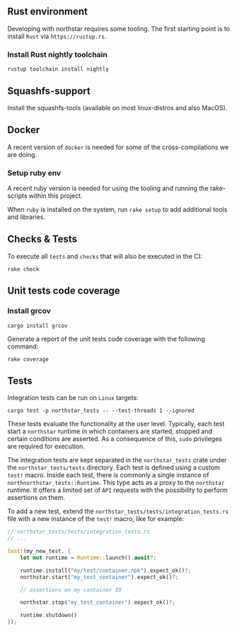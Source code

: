 ## Rust environment

Developing with northstar requires some tooling. The first starting point is to install `Rust` via `https://rustup.rs`.

### Install Rust nightly toolchain

```shell
rustup toolchain install nightly
```

## Squashfs-support

Install the squashfs-tools (available on most linux-distros and also MacOS).

## Docker

A recent version of `docker` is needed for some of the cross-compilations we are doing.

### Setup ruby env

A recent ruby version is needed for using the tooling and running the rake-scripts within this
project.

When `ruby` is installed on the system, run `rake setup` to add additional tools and libraries.

## Checks & Tests

To execute all `tests` and `checks` that will also be executed in the CI:

```shell
rake check
```

## Unit tests code coverage

### Install grcov

```shell
cargo install grcov
```

Generate a report of the unit tests code coverage with the following command:

```shell
rake coverage
```

## Tests

Integration tests can be run on `Linux` targets:

```shell
cargo test -p northstar_tests -- --test-threads 1 --ignored
```

These tests evaluate the functionality at the user level. Typically, each test
start a `northstar` runtime in which containers are started, stopped and certain
conditions are asserted. As a consequence of this, `sudo` privileges are
required for execution.

The integration tests are kept separated in the `northstar_tests` crate under
the `northstar_tests/tests` directory. Each test is defined using a custom
`test!` macro. Inside each test, there is commonly a single instance of
`northnorthstar_tests::Runtime`. This type acts as a proxy to the `northstar`
runtime. It offers a limited set of `API` requests with the possibility to
perform assertions on them.

To add a new test, extend the `northstar_tests/tests/integration_tests.rs` file
with a new instance of the `test!` macro, like for example:

```rust
// northstar_tests/tests/integration_tests.rs
// ...

test!(my_new_test, {
    let mut runtime = Runtime::launch().await?;

    runtime.install("my/test/container.npk").expect_ok()?;
    northstar.start("my_test_container").expect_ok()?;

    // assertions on my container IO

    northstar.stop("my_test_container").expect_ok()?;

    runtime.shutdown()
});
```
